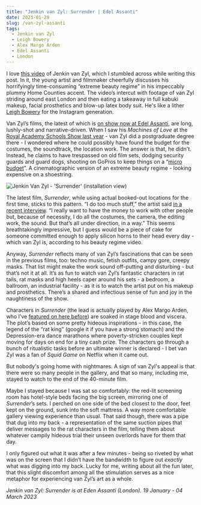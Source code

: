 ```yaml
---
title: "Jenkin van Zyl: Surrender | Edel Assanti"
date: 2023-01-29
slug: /van-zyl-assanti
tags:
  - Jenkin van Zyl
  - Leigh Bowery
  - Alex Margo Arden
  - Edel Assanti
  - London
---
```


I love [this video](https://www.youtube.com/watch?v=msuXu-uAJ5U) of Jenkin van Zyl, which I stumbled across while writing this post. In it, the young artist and filmmaker cheerfully discusses his horrifyingly time-consuming “extreme beauty regime” in his impeccably plummy Home Counties accent. The video’s intercut with footage of van Zyl striding around east London and then eating a takeaway in full kabuki makeup, facial prosthetics and blow-up latex body suit. He's like a lither [Leigh Bowery](https://www.youtube.com/watch?v=om0MrCOXPcE) for the Instagram generation.

Van Zyl’s films, the latest of which is [on show now at Edel Assanti](https://edelassanti.com/exhibitions/113-jenkin-van-zyl-surrender/), are long, lushly-shot and narrative-driven. When I saw his *Machines of Love* at the [Royal Academy Schools Show last year](https://www.royalacademy.org.uk/article/ra-schools-show-2021) - van Zyl did a postgraduate degree there - I wondered where he could possibly have found the budget for the costumes, the soundtrack, the location work. The answer is that, he didn't. Instead, he claims to have trespassed on old film sets, dodging security guards and guard dogs, shooting on GoPros to keep things on a “[micro budget](https://edelassanti.com/news/472/)”. A cinematographic version of an extreme beauty regime - looking expensive on a shoestring.

![Jenkin Van Zyl - 'Surrender' (installation view)](/van-zyl-assanti-1.jpeg)

The latest film, *Surrender*, while using actual booked-out locations for the first time, sticks to this pattern. “I do too much stuff,” the artist said [in a recent interview](https://www.studiointernational.com/index.php/jenkin-van-zyl-interview-the-world-has-ended-many-times-over). “I really want to have the money to work with other people but, because of necessity, I do all the costumes, the camera, the editing work, the sound. But that’s all under direction, in a way.” This seems breathtakingly impressive, but I guess would be a piece of cake for someone committed enough to apply silicon horns to their head every day - which van Zyl is, according to his beauty regime video.

Anyway, *Surrender* reflects many of van Zyl’s fascinations that can be seen in the previous films, too: techno music, fetish outfits, campy gore, creepy masks. That list might make the work sound off-putting and disturbing - but that’s not it at all. It’s as fun to watch van Zyl’s fantastic characters in rat tails, rat masks and high heels caper around his sets - a bedroom, a ballroom, an industrial facility - as it is to watch the artist put on his makeup and prosthetics. There’s a shared and infectious sense of fun and joy in the naughtiness of the show.

Characters in *Surrender* (the lead is actually played by Alex Margo Arden, who I’ve [featured on here before](/arden-frederick)) are soaked in stage blood and viscera. The plot’s based on some pretty hideous inspirations - in this case, the legend of the “rat king” (google it if you have a strong stomach) and the Depression-era dance marathons where poverty-stricken couples kept moving for days on end for a tiny cash prize. The characters go through a bunch of ritualistic tasks before an ultimate winner is declared - I bet van Zyl was a fan of *Squid Game* on Netflix when it came out. 

But nobody's going home with nightmares. A sign of van Zyl's appeal is that there were so many people in the gallery, and that so many, including me, stayed to watch to the end of the 40-minute film.

Maybe I stayed because I was sat so comfortably: the red-lit screening room has hotel-style beds facing the big screen, mirroring one of *Surrender*’s sets. I perched on one side of the bed closest to the door, feet kept on the ground, sunk into the soft mattress. A way more comfortable gallery viewing experience than usual. That said though, there was a pipe that dug into my back - a representation of the same suction pipes that deliver messages to the rat characters in the film, telling them about whatever campily hideous trial their unseen overlords have for them that day.

I only figured out what it was after a few minutes - being so riveted by what was on the screen that I didn’t have the bandwidth to figure out *exactly* what was digging into my back. Lucky for me, writing about all the fun later, that this slight discomfort among all the stimulation serves as a nice metaphor for experiencing van Zyl’s art as a whole.

*Jenkin van Zyl: Surrender is at Eden Assanti (London). 19 January - 04 March 2023*
